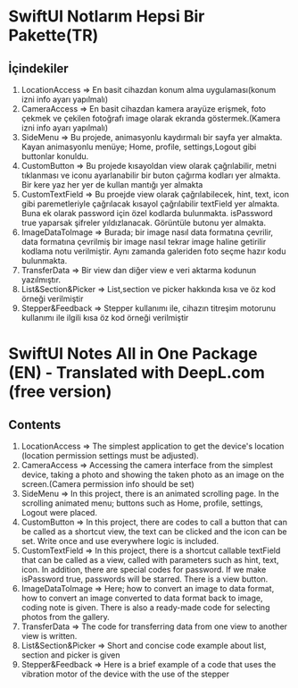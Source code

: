 # SwiftUI Notlarım Hepsi Bir Pakette(TR) 
## İçindekiler
1. LocationAccess => En basit cihazdan konum alma uygulaması(konum izni info ayarı yapılmalı)
2. CameraAccess => En basit cihazdan kamera arayüze erişmek, foto çekmek ve çekilen fotoğrafı image olarak ekranda göstermek.(Kamera izni info ayarı yapılmalı)
3. SideMenu => Bu projede, animasyonlu kaydırmalı bir sayfa yer almakta. Kayan animasyonlu menüye; Home, profile, settings,Logout gibi buttonlar konuldu.
4. CustomButton => Bu projede kısayoldan view olarak çağrılabilir, metni tıklanması ve iconu ayarlanabilir bir buton çağırma kodları yer almakta. Bir kere yaz her yer de kullan mantığı yer almakta
5. CustomTextField => Bu proejde view olarak çağrılabilecek, hint, text, icon gibi paremetleriyle çağrılacak kısayol çağrılabilir textField yer almakta. Buna ek olarak password için özel kodlarda bulunmakta. isPassword true yaparsak şifreler yıldızlanacak. Görüntüle butonu yer almakta.
6. ImageDataToImage => Burada; bir image nasıl data formatına çevrilir, data formatına çevrilmiş bir image nasıl tekrar image haline getirilir kodlama notu verilmiştir. Aynı zamanda galeriden foto seçme hazır kodu bulunmakta.
7. TransferData => Bir view dan diğer view e veri aktarma kodunun yazılmıştır.
8. List&Section&Picker => List,section ve picker hakkında kısa ve öz kod örneği verilmiştir
9. Stepper&Feedback => Stepper kullanımı ile, cihazın titreşim motorunu kullanımı ile ilgili kısa öz kod örneği verilmiştir






# SwiftUI Notes All in One Package (EN) - Translated with DeepL.com (free version)


## Contents
1. LocationAccess => The simplest application to get the device's location (location permission settings must be adjusted).
2. CameraAccess => Accessing the camera interface from the simplest device, taking a photo and showing the taken photo as an image on the screen.(Camera permission info should be set)
3. SideMenu => In this project, there is an animated scrolling page. In the scrolling animated menu; buttons such as Home, profile, settings, Logout were placed.
4. CustomButton => In this project, there are codes to call a button that can be called as a shortcut view, the text can be clicked and the icon can be set. Write once and use everywhere logic is included.
5. CustomTextField => In this project, there is a shortcut callable textField that can be called as a view, called with parameters such as hint, text, icon. In addition, there are special codes for password. If we make isPassword true, passwords will be starred. There is a view button.
6. ImageDataToImage => Here; how to convert an image to data format, how to convert an image converted to data format back to image, coding note is given. There is also a ready-made code for selecting photos from the gallery.
7. TransferData => The code for transferring data from one view to another view is written.
8. List&Section&Picker => Short and concise code example about list, section and picker is given
9. Stepper&Feedback => Here is a brief example of a code that uses the vibration motor of the device with the use of the stepper